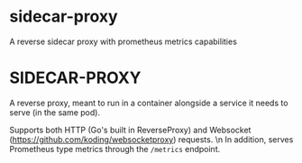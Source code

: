 # sidecar-proxy
A reverse sidecar proxy with prometheus metrics capabilities

# SIDECAR-PROXY
A reverse proxy, meant to run in a container alongside a service it needs to serve (in the same pod).

Supports both HTTP (Go's built in ReverseProxy) and Websocket (https://github.com/koding/websocketproxy) requests. \n
In addition, serves Prometheus type metrics through the `/metrics` endpoint.
